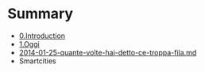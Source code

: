 # Summary

* [0.Introduction](README.md)
* [1.Oggi](oggi.md)
* [2014-01-25-quante-volte-hai-detto-ce-troppa-fila.md](2014-01-25-quante-volte-hai-detto-ce-troppa-fila.md)
* Smartcities


